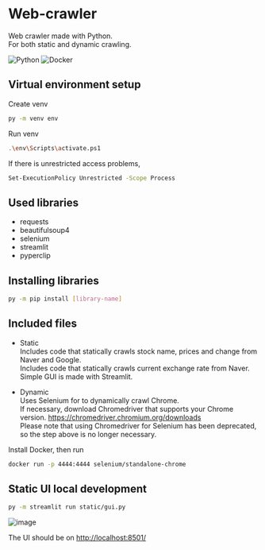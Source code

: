# Web-crawler

Web crawler made with Python.  
For both static and dynamic crawling.  

![Python](https://img.shields.io/badge/python-3670A0?style=for-the-badge&logo=python&logoColor=ffdd54)
![Docker](https://img.shields.io/badge/docker-%230db7ed.svg?style=for-the-badge&logo=docker&logoColor=white)

## Virtual environment setup

Create venv

```sh
py -m venv env
```

Run venv

```sh
.\env\Scripts\activate.ps1
```

If there is unrestricted access problems,

```sh
Set-ExecutionPolicy Unrestricted -Scope Process
```

## Used libraries

- requests
- beautifulsoup4
- selenium
- streamlit
- pyperclip

## Installing libraries

```sh
py -m pip install [library-name]
```

## Included files

- Static  
Includes code that statically crawls stock name, prices and change from Naver and Google.  
Includes code that statically crawls current exchange rate from Naver.  
Simple GUI is made with Streamlit.

- Dynamic  
Uses Selenium for to dynamically crawl Chrome.  
If necessary, download Chromedriver that supports your Chrome version. <https://chromedriver.chromium.org/downloads>  
Please note that using Chromedriver for Selenium has been deprecated, so the step above is no longer necessary.

Install Docker, then run

```sh
docker run -p 4444:4444 selenium/standalone-chrome
```

## Static UI local development

``` sh
py -m streamlit run static/gui.py
```

![image](https://user-images.githubusercontent.com/104475739/209063586-069b49ee-c46d-4d39-8158-7a96edfa9aef.png)


The UI should be on <http://localhost:8501/>
